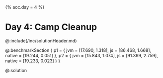 {%
aoc.day = 4
%}

# Day 4: Camp Cleanup

@:include(/inc/solutionHeader.md)

@:benchmarkSection {
p1 = {
jvm = [17.690, 1.318],
js = [86.468, 1.668],
native = [19.244, 0.051]
},
p2 = {
jvm = [15.843, 1.074],
js = [91.399, 2.759],
native = [19.233, 0.023]
}
}

@:solution